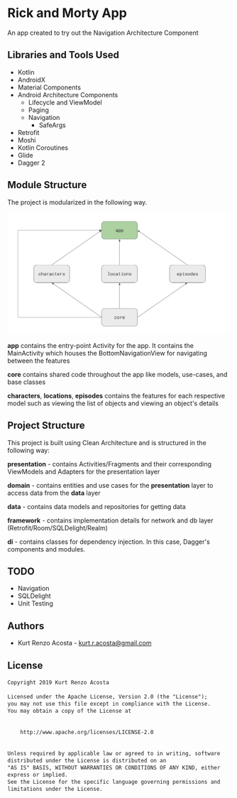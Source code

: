 # Rick and Morty App
An app created to try out the Navigation Architecture Component


## Libraries and Tools Used

- Kotlin
- AndroidX
- Material Components
- Android Architecture Components
    - Lifecycle and ViewModel
    - Paging
    - Navigation
        - SafeArgs
- Retrofit
- Moshi
- Kotlin Coroutines
- Glide
- Dagger 2

## Module Structure

The project is modularized in the following way.

![Module Structure](module-structure.png)

**app** contains the entry-point Activity for the app. It contains the MainActivity which houses the BottomNavigationView for navigating between the features

**core** contains shared code throughout the app like models, use-cases, and base classes

**characters**, **locations**, **episodes** contains the features for each respective model such as viewing the list of objects and viewing an object's details


## Project Structure

This project is built using Clean Architecture and is structured in the following way:

**presentation** - contains Activities/Fragments and their corresponding ViewModels and Adapters for the presentation layer

**domain** - contains entities and use cases for the **presentation** layer to access data from the **data** layer

**data** -  contains data models and repositories for getting data

**framework** - contains implementation details for network and db layer (Retrofit/Room/SQLDelight/Realm)

**di** - contains classes for dependency injection. In this case, Dagger's components and modules.


## TODO

- Navigation
- SQLDelight
- Unit Testing

## Authors

- Kurt Renzo Acosta - [kurt.r.acosta@gmail.com](mailto:kurt.r.acosta@gmail.com)

## License


    Copyright 2019 Kurt Renzo Acosta

    Licensed under the Apache License, Version 2.0 (the "License");
    you may not use this file except in compliance with the License.
    You may obtain a copy of the License at


        http://www.apache.org/licenses/LICENSE-2.0


    Unless required by applicable law or agreed to in writing, software
    distributed under the License is distributed on an
    "AS IS" BASIS, WITHOUT WARRANTIES OR CONDITIONS OF ANY KIND, either express or implied.
    See the License for the specific language governing permissions and
    limitations under the License.